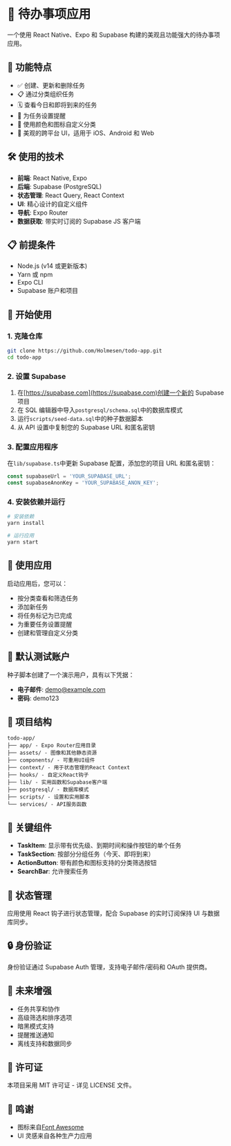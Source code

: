 # 📝 待办事项应用

一个使用 React Native、Expo 和 Supabase 构建的美观且功能强大的待办事项应用。

## 🌟 功能特点

- ✅ 创建、更新和删除任务
- 📋 通过分类组织任务
- 🗓️ 查看今日和即将到来的任务
- 🔔 为任务设置提醒
- 🎨 使用颜色和图标自定义分类
- 📱 美观的跨平台 UI，适用于 iOS、Android 和 Web

## 🛠️ 使用的技术

- **前端**: React Native, Expo
- **后端**: Supabase (PostgreSQL)
- **状态管理**: React Query, React Context
- **UI**: 精心设计的自定义组件
- **导航**: Expo Router
- **数据获取**: 带实时订阅的 Supabase JS 客户端

## 📋 前提条件

- Node.js (v14 或更新版本)
- Yarn 或 npm
- Expo CLI
- Supabase 账户和项目

## 🚀 开始使用

### 1. 克隆仓库

```bash
git clone https://github.com/Holmesen/todo-app.git
cd todo-app
```

### 2. 设置 Supabase

1. 在[https://supabase.com](https://supabase.com)创建一个新的 Supabase 项目
2. 在 SQL 编辑器中导入`postgresql/schema.sql`中的数据库模式
3. 运行`scripts/seed-data.sql`中的种子数据脚本
4. 从 API 设置中复制您的 Supabase URL 和匿名密钥

### 3. 配置应用程序

在`lib/supabase.ts`中更新 Supabase 配置，添加您的项目 URL 和匿名密钥：

```typescript
const supabaseUrl = 'YOUR_SUPABASE_URL';
const supabaseAnonKey = 'YOUR_SUPABASE_ANON_KEY';
```

### 4. 安装依赖并运行

```bash
# 安装依赖
yarn install

# 运行应用
yarn start
```

## 📱 使用应用

启动应用后，您可以：

- 按分类查看和筛选任务
- 添加新任务
- 将任务标记为已完成
- 为重要任务设置提醒
- 创建和管理自定义分类

## 🧪 默认测试账户

种子脚本创建了一个演示用户，具有以下凭据：

- **电子邮件**: demo@example.com
- **密码**: demo123

## 📁 项目结构

```
todo-app/
├── app/ - Expo Router应用目录
├── assets/ - 图像和其他静态资源
├── components/ - 可重用UI组件
├── context/ - 用于状态管理的React Context
├── hooks/ - 自定义React钩子
├── lib/ - 实用函数和Supabase客户端
├── postgresql/ - 数据库模式
├── scripts/ - 设置和实用脚本
└── services/ - API服务函数
```

## 🧩 关键组件

- **TaskItem**: 显示带有优先级、到期时间和操作按钮的单个任务
- **TaskSection**: 按部分分组任务（今天、即将到来）
- **ActionButton**: 带有颜色和图标支持的分类筛选按钮
- **SearchBar**: 允许搜索任务

## 🔄 状态管理

应用使用 React 钩子进行状态管理，配合 Supabase 的实时订阅保持 UI 与数据库同步。

## 🔒 身份验证

身份验证通过 Supabase Auth 管理，支持电子邮件/密码和 OAuth 提供商。

## 📅 未来增强

- 任务共享和协作
- 高级筛选和排序选项
- 暗黑模式支持
- 提醒推送通知
- 离线支持和数据同步

## 📄 许可证

本项目采用 MIT 许可证 - 详见 LICENSE 文件。

## 👏 鸣谢

- 图标来自[Font Awesome](https://fontawesome.com/)
- UI 灵感来自各种生产力应用

